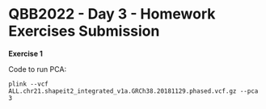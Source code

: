 # QBB2022 - Day 3 - Homework Exercises Submission

**Exercise 1**

Code to run PCA: 

```
plink --vcf ALL.chr21.shapeit2_integrated_v1a.GRCh38.20181129.phased.vcf.gz --pca 3
```